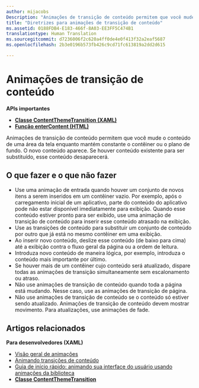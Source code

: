 ```yaml
---
author: mijacobs
Description: "Animações de transição de conteúdo permitem que você mude o conteúdo de uma área da tela enquanto mantém constante o contêiner ou o plano de fundo. O novo conteúdo aparece. Se houver conteúdo existente para ser substituído, esse conteúdo desaparecerá."
title: "Diretrizes para animações de transição de conteúdo"
ms.assetid: 0188FDB4-E183-466f-8A03-EE3FF5C474B1
translationtype: Human Translation
ms.sourcegitcommit: d7236006f2c620a4ff0de4e0f413f32a2eaf5687
ms.openlocfilehash: 2b3e0196b573fb426c9cd71fc613819a2dd2d615

---
```


# Animações de transição de conteúdo





**APIs importantes**

-   [**Classe ContentThemeTransition (XAML)**](https://msdn.microsoft.com/library/windows/apps/br243104)
-   [**Função enterContent (HTML)**](https://msdn.microsoft.com/library/windows/apps/hh701582)

Animações de transição de conteúdo permitem que você mude o conteúdo de uma área da tela enquanto mantém constante o contêiner ou o plano de fundo. O novo conteúdo aparece. Se houver conteúdo existente para ser substituído, esse conteúdo desaparecerá.

## O que fazer e o que não fazer


-   Use uma animação de entrada quando houver um conjunto de novos itens a serem inseridos em um contêiner vazio. Por exemplo, após o carregamento inicial de um aplicativo, parte do conteúdo do aplicativo pode não estar disponível imediatamente para exibição. Quando esse conteúdo estiver pronto para ser exibido, use uma animação de transição de conteúdo para inserir esse conteúdo atrasado na exibição.
-   Use as transições de conteúdo para substituir um conjunto de conteúdo por outro que já está no mesmo contêiner em uma exibição.
-   Ao inserir novo conteúdo, deslize esse conteúdo (de baixo para cima) até a exibição contra o fluxo geral da página ou a ordem de leitura.
-   Introduza novo conteúdo de maneira lógica, por exemplo, introduza o conteúdo mais importante por último.
-   Se houver mais de um contêiner cujo conteúdo será atualizado, dispare todas as animações de transição simultaneamente sem escalonamento ou atraso.
-   Não use animações de transição de conteúdo quando toda a página está mudando. Nesse caso, use as animações de transição de página.
-   Não use animações de transição de conteúdo se o conteúdo só estiver sendo atualizado. Animações de transição de conteúdo devem mostrar movimento. Para atualizações, use animações de fade.



## Artigos relacionados

**Para desenvolvedores (XAML)**
* [Visão geral de animações](https://msdn.microsoft.com/library/windows/apps/mt187350)
* [Animando transições de conteúdo](https://msdn.microsoft.com/library/windows/apps/xaml/jj649426)
* [Guia de início rápido: animando sua interface do usuário usando animações da biblioteca](https://msdn.microsoft.com/library/windows/apps/xaml/hh452703)
* [**Classe ContentThemeTransition**](https://msdn.microsoft.com/library/windows/apps/br243104)

 

 







<!--HONumber=Aug16_HO3-->



